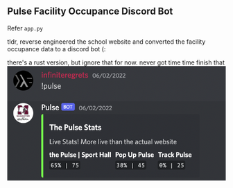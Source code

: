 ## Pulse Facility Occupance Discord Bot 

Refer `app.py`

tldr, reverse engineered the school website and converted the facility occupance data to a discord bot (:

there's a rust version, but ignore that for now. never got time time finish that
![](assets/screenshot.png)